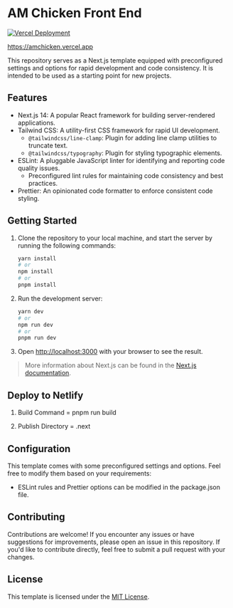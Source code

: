 # AM Chicken Front End

[![Vercel Deployment](https://img.shields.io/badge/Deployment-Live-brightgreen?style=flat&logo=vercel)](https://kamilaprinting.vercel.app) 

https://amchicken.vercel.app
 
This repository serves as a Next.js template equipped with preconfigured settings and options for rapid development and code consistency. It is intended to be used as a starting point for new projects.

## Features

-   Next.js 14: A popular React framework for building server-rendered applications.
-   Tailwind CSS: A utility-first CSS framework for rapid UI development.
    -   `@tailwindcss/line-clamp`: Plugin for adding line clamp utilities to truncate text.
    -   `@tailwindcss/typography`: Plugin for styling typographic elements.
-   ESLint: A pluggable JavaScript linter for identifying and reporting code quality issues.
    -   Preconfigured lint rules for maintaining code consistency and best practices.
-   Prettier: An opinionated code formatter to enforce consistent code styling.

## Getting Started

1. Clone the repository to your local machine, and start the server by running the following commands:

    ```bash
    yarn install
    # or
    npm install
    # or
    pnpm install
    ```

2. Run the development server:

    ```bash
    yarn dev
    # or
    npm run dev
    # or
    pnpm run dev
    ```

3. Open [http://localhost:3000](http://localhost:3000) with your browser to see the result.

> More information about Next.js can be found in the [Next.js documentation](https://nextjs.org/docs).

## Deploy to Netlify

1. Build Command = pnpm run build

2. Publish Directory = .next


## Configuration

This template comes with some preconfigured settings and options. Feel free to modify them based on your requirements:

-   ESLint rules and Prettier options can be modified in the package.json file.

## Contributing

Contributions are welcome! If you encounter any issues or have suggestions for improvements, please open an issue in this repository. If you'd like to contribute directly, feel free to submit a pull request with your changes.

## License

This template is licensed under the [MIT License](/LICENSE).
